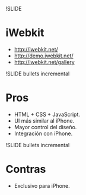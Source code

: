 !SLIDE
# iWebkit #
* <a href="http://iwebkit.net/">http://iwebkit.net/</a>
* <a href="http://demo.iwebkit.net/">http://demo.iwebkit.net/</a>
* <a href="http://iwebkit.net/gallery">http://iwebkit.net/gallery</a>

!SLIDE bullets incremental
# Pros #
* HTML + CSS + JavaScript.
* UI más similar al iPhone.
* Mayor control del diseño.
* Integración con iPhone.

!SLIDE bullets incremental
# Contras #
* Exclusivo para iPhone.
